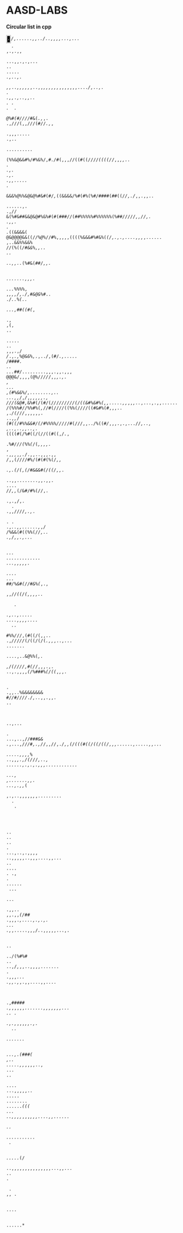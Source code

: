 # AASD-LABS
**Circular list in cpp**  
<body><code><span class="ascii" style="color: white; background: black;
display:inline-block;
white-space:pre;
letter-spacing:0;
line-height:1.4;
font-family:'Consolas','BitstreamVeraSansMono','CourierNew',Courier,monospace;
font-size:12px;

border-width:1px;
border-style:solid;
border-color:lightgray;
"><span>.</span><span>*</span><span>/</span><span>*</span><span>*</span><span>,</span><span>.</span><span>.</span><span>.</span><span>.</span><span>.</span><span>.</span><span>,</span><span>*</span><span>*</span><span>,</span><span>*</span><span>*</span><span>.</span><span>.</span><span>/</span><span>.</span><span>.</span><span>,</span><span>,</span><span>,</span><span>,</span><span>.</span><span>.</span><span>.</span><span>,</span><span>.</span><span>.</span><span>.</span><span> </span><span> </span><span> </span><span>.</span><span> </span><span>*</span><span>,</span><span>.</span><span>,</span><span>.</span><span>,</span><span>,</span><span> </span><span> </span><span>.</span><span>.</span><span>.</span><span>,</span><span>,</span><span>.</span><span>,</span><span>.</span><span>,</span><span>.</span><span>.</span><span>.</span><span> </span><span>.</span><span>.</span><span> </span><span>.</span><span>.</span><span>.</span><span>.</span><span>.</span><span> </span><span>*</span><span>.</span><span>,</span><span>.</span><span>.</span><span>,</span><span>.</span><span> </span><span> </span><span> </span>
<span>,</span><span>,</span><span>*</span><span>.</span><span>.</span><span>*</span><span>,</span><span>,</span><span>,</span><span>,</span><span>,</span><span>*</span><span>,</span><span>*</span><span>*</span><span>.</span><span>*</span><span>*</span><span>.</span><span>,</span><span>,</span><span>*</span><span>,</span><span>,</span><span>,</span><span>,</span><span>,</span><span>,</span><span>*</span><span>,</span><span>,</span><span>,</span><span>,</span><span>,</span><span>,</span><span>,</span><span>.</span><span>.</span><span>.</span><span>.</span><span>*</span><span>/</span><span>,</span><span>.</span><span>.</span><span>,</span><span>.</span><span> </span><span>.</span><span> </span><span> </span><span> </span><span>.</span><span>,</span><span>,</span><span>*</span><span>*</span><span>*</span><span>.</span><span>*</span><span>,</span><span>.</span><span>.</span><span>,</span><span>,</span><span>.</span><span>.</span><span> </span><span>.</span><span> </span><span>.</span><span> </span><span> </span><span>.</span><span> </span><span> </span><span>.</span><span> </span><span> </span><span> </span>
<span>@</span><span>%</span><span>#</span><span>(</span><span>#</span><span>/</span><span>/</span><span>/</span><span>/</span><span>*</span><span>#</span><span>&amp;</span><span>(</span><span>*</span><span>.</span><span>,</span><span>*</span><span>*</span><span>*</span><span>,</span><span>.</span><span> </span><span>.</span><span>,</span><span>*</span><span>*</span><span>/</span><span>*</span><span>*</span><span>/</span><span>*</span><span>*</span><span>/</span><span>(</span><span>,</span><span>,</span><span>/</span><span>/</span><span>/</span><span>(</span><span>#</span><span>/</span><span>/</span><span>*</span><span>.</span><span>,</span><span>*</span><span>,</span><span> </span><span> </span><span> </span><span>.</span><span>,</span><span>,</span><span>,</span><span>.</span><span>.</span><span>.</span><span>.</span><span>.</span><span> </span><span>.</span><span>,</span><span>.</span><span>.</span><span> </span><span> </span><span>.</span><span>.</span><span>.</span><span>.</span><span>.</span><span>.</span><span>.</span><span>.</span><span>.</span><span>.</span><span> </span><span> </span><span> </span>
<span>(</span><span>%</span><span>%</span><span>&amp;</span><span>@</span><span>&amp;</span><span>&amp;</span><span>#</span><span>%</span><span>/</span><span>#</span><span>%</span><span>&amp;</span><span>%</span><span>/</span><span>,</span><span>#</span><span>*</span><span>.</span><span>/</span><span>#</span><span>*</span><span>(</span><span>,</span><span>,</span><span>,</span><span>/</span><span>/</span><span>(</span><span>(</span><span>#</span><span>(</span><span>(</span><span>/</span><span>/</span><span>/</span><span>/</span><span>*</span><span>(</span><span>(</span><span>(</span><span>(</span><span>/</span><span>*</span><span>/</span><span>*</span><span>*</span><span>,</span><span>,</span><span>*</span><span>,</span><span>,</span><span>.</span><span>.</span><span> </span><span>.</span><span> </span><span> </span><span>.</span><span>,</span><span>.</span><span> </span><span>.</span><span>,</span><span>.</span><span> </span><span>.</span><span>,</span><span>,</span><span>.</span><span>.</span><span>.</span><span>.</span><span>.</span><span> </span><span>.</span><span> </span><span> </span><span> </span><span>*</span>
<span>&amp;</span><span>&amp;</span><span>&amp;</span><span>%</span><span>@</span><span>%</span><span>%</span><span>&amp;</span><span>@</span><span>&amp;</span><span>@</span><span>%</span><span>#</span><span>&amp;</span><span>#</span><span>(</span><span>#</span><span>/</span><span>*</span><span>,</span><span>*</span><span>(</span><span>(</span><span>&amp;</span><span>&amp;</span><span>&amp;</span><span>&amp;</span><span>/</span><span>%</span><span>#</span><span>(</span><span>#</span><span>%</span><span>(</span><span>%</span><span>#</span><span>/</span><span>#</span><span>#</span><span>#</span><span>#</span><span>(</span><span>#</span><span>#</span><span>(</span><span>(</span><span>/</span><span>*</span><span>/</span><span>*</span><span>*</span><span>,</span><span>.</span><span>/</span><span>*</span><span>,</span><span>,</span><span>.</span><span>,</span><span>,</span><span>.</span><span>.</span><span> </span><span> </span><span> </span><span>.</span><span>.</span><span>.</span><span>.</span><span>.</span><span>.</span><span>,</span><span>.</span><span> </span><span>.</span><span>,</span><span>*</span><span>*</span><span>/</span><span>/</span>
<span>&amp;</span><span>(</span><span>%</span><span>#</span><span>&amp;</span><span>#</span><span>#</span><span>&amp;</span><span>&amp;</span><span>@</span><span>&amp;</span><span>@</span><span>#</span><span>%</span><span>&amp;</span><span>%</span><span>#</span><span>(</span><span>#</span><span>(</span><span>#</span><span>#</span><span>#</span><span>/</span><span>/</span><span>(</span><span>#</span><span>#</span><span>%</span><span>%</span><span>%</span><span>%</span><span>%</span><span>#</span><span>%</span><span>%</span><span>%</span><span>%</span><span>%</span><span>%</span><span>(</span><span>%</span><span>#</span><span>#</span><span>/</span><span>/</span><span>/</span><span>/</span><span>/</span><span>*</span><span>,</span><span>,</span><span>/</span><span>/</span><span>*</span><span>*</span><span>*</span><span>*</span><span>,</span><span>.</span><span> </span><span>.</span><span>,</span><span>,</span><span>.</span><span> </span><span>.</span><span> </span><span> </span><span> </span><span> </span><span>.</span><span>*</span><span>(</span><span>(</span><span>&amp;</span><span>&amp;</span><span>&amp;</span><span>&amp;</span><span>(</span>
<span>@</span><span>&amp;</span><span>@</span><span>@</span><span>@</span><span>@</span><span>&amp;</span><span>&amp;</span><span>(</span><span>(</span><span>/</span><span>*</span><span>/</span><span>%</span><span>@</span><span>%</span><span>*</span><span>/</span><span>/</span><span>#</span><span>%</span><span>,</span><span>,</span><span>,</span><span>*</span><span>*</span><span>,</span><span>,</span><span>*</span><span>*</span><span>(</span><span>(</span><span>(</span><span>(</span><span>%</span><span>&amp;</span><span>&amp;</span><span>&amp;</span><span>#</span><span>%</span><span>#</span><span>&amp;</span><span>%</span><span>(</span><span>*</span><span>(</span><span>/</span><span>*</span><span>*</span><span>,</span><span>.</span><span>,</span><span>.</span><span>,</span><span>.</span><span>.</span><span>.</span><span>.</span><span>,</span><span>,</span><span>,</span><span>*</span><span>,</span><span>.</span><span>.</span><span>.</span><span>.</span><span>.</span><span>.</span><span> </span><span>,</span><span>.</span><span>.</span><span>&amp;</span><span>&amp;</span><span>%</span><span>%</span><span>&amp;</span><span>&amp;</span><span>%</span>
<span>*</span><span>*</span><span>/</span><span>/</span><span>(</span><span>%</span><span>(</span><span>*</span><span>*</span><span>(</span><span>*</span><span>/</span><span>#</span><span>&amp;</span><span>&amp;</span><span>%</span><span>,</span><span>*</span><span>*</span><span>,</span><span>.</span><span>.</span><span> </span><span>.</span><span>.</span><span> </span><span> </span><span> </span><span> </span><span>.</span><span>.</span><span>,</span><span>,</span><span>.</span><span>.</span><span>*</span><span>(</span><span>%</span><span>#</span><span>&amp;</span><span>(</span><span>#</span><span>#</span><span>/</span><span>*</span><span>*</span><span>*</span><span>,</span><span>,</span><span>.</span><span> </span><span> </span><span> </span><span> </span><span> </span><span> </span><span> </span><span> </span><span>.</span><span>.</span><span>.</span><span>.</span><span>.</span><span>.</span><span>.</span><span>,</span><span>,</span><span>,</span><span>.</span><span> </span><span> </span><span>.</span><span>.</span><span>.</span><span>*</span><span>%</span><span>%</span><span>%</span><span>%</span><span>,</span>
<span>,</span><span>*</span><span>,</span><span>,</span><span>,</span><span>/</span><span>,</span><span>.</span><span>/</span><span>,</span><span>#</span><span>&amp;</span><span>@</span><span>&amp;</span><span>%</span><span>#</span><span>*</span><span>.</span><span>.</span><span>*</span><span>*</span><span> </span><span>.</span><span>/</span><span>*</span><span>.</span><span>.</span><span>%</span><span>(</span><span>.</span><span>.</span><span> </span><span> </span><span>.</span><span>.</span><span>.</span><span>,</span><span>#</span><span>#</span><span>(</span><span>(</span><span>#</span><span>(</span><span>*</span><span>,</span><span> </span><span> </span><span> </span><span> </span><span> </span><span>.</span><span>,</span><span> </span><span>,</span><span>(</span><span>,</span><span> </span><span>.</span><span>.</span><span> </span><span> </span><span> </span><span> </span><span>.</span><span>.</span><span>.</span><span>.</span><span>.</span><span> </span><span>.</span><span>.</span><span> </span><span> </span><span>,</span><span>,</span><span>,</span><span>.</span><span>,</span><span>/</span><span>*</span>
<span>/</span><span>*</span><span>.</span><span>,</span><span>*</span><span>*</span><span>*</span><span>.</span><span>,</span><span>%</span><span>@</span><span>&amp;</span><span>&amp;</span><span>%</span><span>,</span><span>.</span><span>*</span><span>,</span><span>.</span><span>.</span><span>/</span><span>,</span><span>*</span><span>*</span><span>(</span><span>#</span><span>/</span><span>*</span><span>.</span><span>,</span><span>.</span><span>.</span><span>.</span><span>.</span><span>.</span><span> </span><span>*</span><span>/</span><span>#</span><span>#</span><span>#</span><span>#</span><span>*</span><span>.</span><span> </span><span>.</span><span>.</span><span> </span><span>.</span><span>.</span><span>.</span><span>*</span><span>#</span><span>#</span><span>/</span><span>.</span><span>.</span><span>.</span><span>.</span><span>.</span><span>.</span><span>.</span><span>.</span><span>.</span><span>,</span><span>*</span><span>*</span><span>,</span><span>*</span><span>*</span><span>,</span><span>*</span><span>*</span><span>.</span><span>,</span><span>,</span><span>.</span><span>,</span><span>,</span><span>,</span>
<span>@</span><span>@</span><span>@</span><span>&amp;</span><span>/</span><span>,</span><span>,</span><span>,</span><span>,</span><span>(</span><span>@</span><span>%</span><span>/</span><span>*</span><span>*</span><span>/</span><span>*</span><span>/</span><span>/</span><span>*</span><span>/</span><span>,</span><span>,</span><span>*</span><span>,</span><span>.</span><span>,</span><span>.</span><span> </span><span>,</span><span> </span><span>.</span><span>.</span><span>.</span><span> </span><span>,</span><span>(</span><span>#</span><span>%</span><span>&amp;</span><span>&amp;</span><span>%</span><span>/</span><span>,</span><span>.</span><span>.</span><span>.</span><span>.</span><span>.</span><span>.</span><span>.</span><span>.</span><span>,</span><span>.</span><span>.</span><span> </span><span>.</span><span>.</span><span>.</span><span>,</span><span>,</span><span>*</span><span>/</span><span>,</span><span>*</span><span>*</span><span>*</span><span>/</span><span>*</span><span>,</span><span>*</span><span>*</span><span>*</span><span>,</span><span>,</span><span>,</span><span>,</span><span>,</span><span>.</span><span>,</span>
<span>/</span><span>/</span><span>/</span><span>(</span><span>&amp;</span><span>@</span><span>#</span><span>,</span><span>*</span><span>&amp;</span><span>%</span><span>#</span><span>(</span><span>/</span><span>(</span><span>#</span><span>/</span><span>(</span><span>/</span><span>*</span><span>*</span><span>*</span><span>/</span><span>*</span><span>/</span><span>*</span><span>/</span><span>/</span><span>/</span><span>/</span><span>/</span><span>/</span><span>(</span><span>/</span><span>(</span><span>(</span><span>&amp;</span><span>#</span><span>%</span><span>&amp;</span><span>#</span><span>%</span><span>(</span><span>,</span><span>*</span><span>*</span><span>,</span><span>.</span><span>.</span><span>.</span><span>.</span><span>.</span><span>,</span><span>,</span><span>*</span><span>,</span><span>,</span><span>*</span><span>,</span><span>.</span><span>.</span><span>*</span><span>*</span><span>*</span><span>,</span><span>.</span><span>.</span><span>.</span><span>,</span><span>.</span><span>,</span><span>,</span><span>.</span><span>.</span><span>.</span><span>.</span><span>.</span><span>.</span><span>*</span><span>*</span>
<span>/</span><span>(</span><span>%</span><span>%</span><span>%</span><span>#</span><span>/</span><span>/</span><span>%</span><span>%</span><span>#</span><span>%</span><span>(</span><span>*</span><span>,</span><span>*</span><span>/</span><span>/</span><span>#</span><span>(</span><span>/</span><span>*</span><span>*</span><span>/</span><span>/</span><span>/</span><span>(</span><span>(</span><span>%</span><span>%</span><span>(</span><span>/</span><span>/</span><span>/</span><span>/</span><span>(</span><span>(</span><span>#</span><span>&amp;</span><span>#</span><span>%</span><span>(</span><span>#</span><span>,</span><span>,</span><span>,</span><span>.</span><span>.</span><span> </span><span>,</span><span>.</span><span>*</span><span>/</span><span>(</span><span>/</span><span>*</span><span>/</span><span>*</span><span>/</span><span>*</span><span>,</span><span>,</span><span>*</span><span>*</span><span>,</span><span>,</span><span>,</span><span>,</span><span>.</span><span> </span><span>.</span><span>.</span><span>*</span><span>*</span><span>,</span><span>*</span><span>,</span><span>*</span><span>/</span><span>*</span>
<span>(</span><span>#</span><span>(</span><span>(</span><span>/</span><span>#</span><span>%</span><span>%</span><span>&amp;</span><span>&amp;</span><span>#</span><span>/</span><span>(</span><span>/</span><span>#</span><span>%</span><span>%</span><span>%</span><span>%</span><span>/</span><span>/</span><span>*</span><span>/</span><span>/</span><span>/</span><span>#</span><span>(</span><span>/</span><span>/</span><span>/</span><span>,</span><span>,</span><span>.</span><span>.</span><span>*</span><span>*</span><span>/</span><span>%</span><span>(</span><span>(</span><span>#</span><span>*</span><span>/</span><span>*</span><span>,</span><span>,</span><span>,</span><span>.</span><span>,</span><span>.</span><span>,</span><span>.</span><span>.</span><span>.</span><span>/</span><span>*</span><span>*</span><span>*</span><span>*</span><span>/</span><span>*</span><span>,</span><span>.</span><span>.</span><span>,</span><span> </span><span>,</span><span>.</span><span>.</span><span>,</span><span>.</span><span>.</span><span>*</span><span>*</span><span>,</span><span>,</span><span>.</span><span>.</span><span>,</span><span>.</span>
<span>*</span><span>(</span><span>(</span><span>(</span><span>(</span><span>#</span><span>(</span><span>/</span><span>%</span><span>#</span><span>(</span><span>(</span><span>/</span><span>(</span><span>/</span><span>/</span><span>(</span><span>(</span><span>#</span><span>(</span><span>(</span><span>,</span><span>/</span><span>*</span><span>.</span><span>*</span><span>,</span><span> </span><span> </span><span>.</span><span>*</span><span>%</span><span>#</span><span>/</span><span>/</span><span>/</span><span>(</span><span>%</span><span>%</span><span>(</span><span>*</span><span>/</span><span>(</span><span>*</span><span>,</span><span>,</span><span>,</span><span>,</span><span>.</span><span>*</span><span> </span><span>,</span><span>*</span><span> </span><span>.</span><span>*</span><span>*</span><span>*</span><span>,</span><span>*</span><span>,</span><span>,</span><span>*</span><span>,</span><span>*</span><span>,</span><span>.</span><span>*</span><span>/</span><span>.</span><span>,</span><span>,</span><span>.</span><span>.</span><span>,</span><span>,</span><span>,</span><span>.</span><span>,</span><span>,</span>
<span>/</span><span>,</span><span>,</span><span>(</span><span>/</span><span>/</span><span>/</span><span>/</span><span>#</span><span>%</span><span>/</span><span>(</span><span>#</span><span>(</span><span>#</span><span>(</span><span>%</span><span>(</span><span>/</span><span>*</span><span>,</span><span>,</span><span> </span><span> </span><span> </span><span> </span><span>.</span><span>,</span><span>.</span><span>(</span><span>/</span><span>(</span><span>,</span><span>(</span><span>/</span><span>#</span><span>&amp;</span><span>&amp;</span><span>&amp;</span><span>#</span><span>(</span><span>/</span><span>(</span><span>(</span><span>/</span><span>,</span><span>*</span><span>*</span><span>,</span><span>*</span><span>*</span><span>*</span><span>.</span><span> </span><span> </span><span> </span><span> </span><span>.</span><span>.</span><span>,</span><span>,</span><span>.</span><span>.</span><span>.</span><span>.</span><span>.</span><span>.</span><span>.</span><span>.</span><span>,</span><span>,</span><span>.</span><span>,</span><span>,</span><span>.</span><span> </span><span>.</span><span>.</span><span>.</span><span>.</span>
<span>/</span><span>/</span><span>*</span><span>,</span><span>,</span><span>*</span><span>(</span><span>/</span><span>&amp;</span><span>#</span><span>/</span><span>#</span><span>%</span><span>(</span><span>/</span><span>/</span><span>*</span><span>*</span><span>,</span><span>.</span><span> </span><span> </span><span>.</span><span>,</span><span>.</span><span>,</span><span>/</span><span>,</span><span>.</span><span> </span><span> </span><span> </span><span>.</span><span> </span><span>.</span><span>,</span><span>,</span><span>/</span><span>/</span><span>/</span><span>*</span><span>*</span><span>/</span><span>*</span><span>,</span><span>.</span><span>,</span><span>*</span><span>.</span><span> </span><span> </span><span> </span><span> </span><span> </span><span> </span><span>.</span><span> </span><span>.</span><span> </span><span>.</span><span>,</span><span>*</span><span>*</span><span>*</span><span>.</span><span>.</span><span>,</span><span>*</span><span>*</span><span>,</span><span>.</span><span>.</span><span>.</span><span>.</span><span>.</span><span>.</span><span>,</span><span>*</span><span>,</span><span>/</span>
<span>/</span><span>%</span><span>&amp;</span><span>&amp;</span><span>(</span><span>*</span><span>*</span><span>#</span><span>(</span><span>(</span><span>%</span><span>%</span><span>(</span><span>/</span><span>/</span><span>*</span><span>,</span><span>.</span><span>.</span><span> </span><span>.</span><span>,</span><span>*</span><span>/</span><span>*</span><span>,</span><span>*</span><span>*</span><span>,</span><span>.</span><span>,</span><span>.</span><span>.</span><span>.</span><span> </span><span> </span><span> </span><span> </span><span> </span><span> </span><span> </span><span> </span><span>.</span><span>.</span><span>.</span><span> </span><span>.</span><span>.</span><span>.</span><span>.</span><span>.</span><span>.</span><span>.</span><span>.</span><span>.</span><span>.</span><span>.</span><span>.</span><span>.</span><span> </span><span>.</span><span>.</span><span>.</span><span>,</span><span>,</span><span>,</span><span>,</span><span>,</span><span>.</span><span> </span><span> </span><span> </span><span>.</span><span>.</span><span>.</span><span>.</span><span> </span><span>.</span><span>.</span><span>.</span>
<span>#</span><span>#</span><span>/</span><span>%</span><span>&amp;</span><span>#</span><span>(</span><span>/</span><span>/</span><span>#</span><span>&amp;</span><span>%</span><span>(</span><span>*</span><span>,</span><span>.</span><span>,</span><span> </span><span> </span><span> </span><span>,</span><span>,</span><span>/</span><span>*</span><span>/</span><span>(</span><span>(</span><span>/</span><span>(</span><span>*</span><span>*</span><span>,</span><span>,</span><span>*</span><span>*</span><span>,</span><span>,</span><span>.</span><span>.</span><span> </span><span> </span><span> </span><span> </span><span> </span><span> </span><span> </span><span> </span><span> </span><span>.</span><span> </span><span> </span><span>.</span><span>,</span><span>.</span><span>.</span><span>,</span><span>.</span><span>.</span><span>.</span><span>.</span><span>.</span><span> </span><span>.</span><span>.</span><span>.</span><span>.</span><span>,</span><span>,</span><span>,</span><span>,</span><span>.</span><span>.</span><span>.</span><span>.</span><span> </span><span> </span><span> </span><span>.</span><span>.</span><span> </span>
<span>#</span><span>%</span><span>%</span><span>/</span><span>*</span><span>/</span><span>/</span><span>,</span><span>(</span><span>#</span><span>(</span><span>(</span><span>/</span><span>(</span><span>,</span><span>,</span><span>.</span><span>.</span><span> </span><span>.</span><span>,</span><span>*</span><span>*</span><span>*</span><span>/</span><span>/</span><span>*</span><span>/</span><span>*</span><span>/</span><span>/</span><span>*</span><span>(</span><span>/</span><span>(</span><span>(</span><span>/</span><span>(</span><span>/</span><span>(</span><span>*</span><span>.</span><span>*</span><span>*</span><span>,</span><span>,</span><span>*</span><span>,</span><span>.</span><span>.</span><span>,</span><span>.</span><span>.</span><span>.</span><span> </span><span>.</span><span>.</span><span>.</span><span>.</span><span>.</span><span>.</span><span>.</span><span> </span><span> </span><span>.</span><span>.</span><span>.</span><span>.</span><span>,</span><span>.</span><span>.</span><span>&amp;</span><span>@</span><span>%</span><span>%</span><span>(</span><span>*</span><span>,</span><span>.</span><span> </span>
<span>*</span><span>*</span><span>,</span><span>/</span><span>(</span><span>/</span><span>/</span><span>/</span><span>*</span><span>*</span><span>/</span><span>,</span><span>#</span><span>(</span><span>/</span><span>*</span><span>/</span><span>,</span><span>,</span><span>,</span><span>.</span><span>,</span><span>.</span><span> </span><span>.</span><span>.</span><span>,</span><span>.</span><span>,</span><span>,</span><span>,</span><span>,</span><span>*</span><span>(</span><span>/</span><span>%</span><span>#</span><span>#</span><span>#</span><span>%</span><span>(</span><span>/</span><span>(</span><span>(</span><span>*</span><span>,</span><span>*</span><span>,</span><span>*</span><span>,</span><span>.</span><span> </span><span> </span><span> </span><span> </span><span> </span><span> </span><span> </span><span> </span><span> </span><span> </span><span>.</span><span> </span><span> </span><span> </span><span> </span><span>.</span><span>,</span><span>,</span><span>.</span><span>.</span><span>%</span><span>&amp;</span><span>&amp;</span><span>&amp;</span><span>&amp;</span><span>&amp;</span><span>&amp;</span><span>&amp;</span><span>&amp;</span>
<span>#</span><span>/</span><span>*</span><span>*</span><span>*</span><span>*</span><span>*</span><span>/</span><span>#</span><span>/</span><span>*</span><span>/</span><span>*</span><span>/</span><span>/</span><span>*</span><span>*</span><span>*</span><span>.</span><span>/</span><span>*</span><span>,</span><span>.</span><span>.</span><span>*</span><span>,</span><span>*</span><span>*</span><span>,</span><span>.</span><span>,</span><span>,</span><span>.</span><span> </span><span>.</span><span>.</span><span> </span><span> </span><span> </span><span> </span><span> </span><span> </span><span> </span><span> </span><span> </span><span> </span><span> </span><span> </span><span> </span><span> </span><span>.</span><span>.</span><span>,</span><span>.</span><span>.</span><span>.</span><span> </span><span> </span><span> </span><span> </span><span> </span><span>.</span><span> </span><span> </span><span> </span><span>.</span><span>.</span><span>.</span><span>,</span><span>.</span><span>.</span><span>,</span><span>/</span><span>/</span><span>*</span><span>#</span><span>#</span><span>#</span><span>&amp;</span><span>&amp;</span>
<span>.</span><span>*</span><span>,</span><span>.</span><span>.</span><span>.</span><span>,</span><span>*</span><span>*</span><span>/</span><span>/</span><span>*</span><span>/</span><span>#</span><span>,</span><span>.</span><span>,</span><span>/</span><span>*</span><span>/</span><span>,</span><span>,</span><span>/</span><span>/</span><span>,</span><span>.</span><span>/</span><span>*</span><span>,</span><span>,</span><span>(</span><span>/</span><span>(</span><span>(</span><span>(</span><span>#</span><span>(</span><span>(</span><span>/</span><span>(</span><span>(</span><span>/</span><span>(</span><span>(</span><span>/</span><span>*</span><span>*</span><span>,</span><span>,</span><span>,</span><span>.</span><span>.</span><span>.</span><span>.</span><span>.</span><span>.</span><span>,</span><span>.</span><span>.</span><span>.</span><span>.</span><span>.</span><span>,</span><span>,</span><span>.</span><span>.</span><span>.</span><span> </span><span> </span><span>.</span><span>.</span><span>.</span><span>.</span><span>.</span><span>,</span><span>,</span><span>,</span><span>,</span><span>*</span><span>%</span>
<span>.</span><span>.</span><span>,</span><span>,</span><span>*</span><span>,</span><span>.</span><span>*</span><span>*</span><span>,</span><span>/</span><span>(</span><span>/</span><span>*</span><span>/</span><span>*</span><span>*</span><span>/</span><span>*</span><span>,</span><span>.</span><span>.</span><span>,</span><span> </span><span>.</span><span>.</span><span>.</span><span>.</span><span>.</span><span>.</span><span>,</span><span>.</span><span>,</span><span>.</span><span>,</span><span>.</span><span>,</span><span>,</span><span>,</span><span>.</span><span>.</span><span>.</span><span>.</span><span>.</span><span>.</span><span>.</span><span>.</span><span>.</span><span>.</span><span>.</span><span>.</span><span> </span><span> </span><span> </span><span>.</span><span>.</span><span>.</span><span>,</span><span> </span><span>,</span><span>.</span><span>.</span><span>.</span><span>.</span><span>.</span><span>.</span><span>.</span><span>,</span><span>,</span><span>.</span><span> </span><span>.</span><span>.</span><span>.</span><span>,</span><span>.</span><span>,</span><span>,</span><span>*</span><span>(</span>
<span> </span><span> </span><span>,</span><span>.</span><span>,</span><span>.</span><span>.</span><span>,</span><span>,</span><span>,</span><span>,</span><span>,</span><span>*</span><span>,</span><span>*</span><span>,</span><span>.</span><span>.</span><span>.</span><span>.</span><span>.</span><span>.</span><span>.</span><span>.</span><span>.</span><span> </span><span> </span><span> </span><span>.</span><span> </span><span> </span><span> </span><span> </span><span> </span><span>.</span><span> </span><span> </span><span> </span><span> </span><span> </span><span> </span><span> </span><span> </span><span> </span><span> </span><span> </span><span> </span><span> </span><span> </span><span> </span><span> </span><span> </span><span> </span><span> </span><span>.</span><span>.</span><span> </span><span>.</span><span>.</span><span> </span><span>.</span><span>.</span><span> </span><span> </span><span>.</span><span> </span><span> </span><span> </span><span>.</span><span>.</span><span>.</span><span>,</span><span>.</span><span>.</span><span>,</span><span>.</span><span>,</span><span>,</span><span>,</span><span>,</span>
<span>.</span><span>.</span><span>,</span><span>,</span><span>,</span><span>,</span><span>,</span><span>.</span><span>.</span><span>,</span><span>*</span><span>*</span><span>,</span><span>,</span><span>.</span><span>.</span><span>.</span><span>.</span><span>,</span><span>,</span><span>.</span><span>.</span><span>.</span><span> </span><span>.</span><span>.</span><span> </span><span>.</span><span>.</span><span>.</span><span>.</span><span> </span><span>.</span><span> </span><span>.</span><span>,</span><span> </span><span>.</span><span> </span><span> </span><span> </span><span> </span><span>.</span><span>.</span><span>.</span><span>.</span><span>.</span><span>.</span><span> </span><span> </span><span>.</span><span>.</span><span>.</span><span> </span><span> </span><span> </span><span> </span><span> </span><span>.</span><span>.</span><span>.</span><span> </span><span> </span><span> </span><span>.</span><span>,</span><span>,</span><span>.</span><span>.</span><span> </span><span>,</span><span>,</span><span>.</span><span>,</span><span>,</span><span>*</span><span>(</span><span>/</span><span>#</span><span>#</span>
<span>*</span><span>.</span><span>,</span><span>,</span><span>,</span><span>.</span><span>*</span><span>*</span><span>*</span><span>*</span><span>*</span><span>*</span><span>*</span><span>,</span><span>.</span><span>.</span><span>.</span><span>.</span><span>,</span><span>.</span><span>,</span><span>.</span><span>,</span><span>.</span><span> </span><span>.</span><span>.</span><span>.</span><span> </span><span> </span><span>.</span><span>,</span><span>*</span><span>,</span><span>.</span><span>.</span><span>.</span><span>.</span><span>.</span><span>,</span><span>,</span><span>,</span><span>/</span><span>*</span><span>.</span><span>*</span><span>.</span><span>,</span><span>,</span><span>,</span><span>,</span><span>,</span><span>.</span><span>.</span><span>.</span><span>,</span><span>.</span><span> </span><span> </span><span> </span><span> </span><span> </span><span> </span><span> </span><span> </span><span> </span><span>.</span><span>.</span><span> </span><span> </span><span> </span><span> </span><span>.</span><span>.</span><span>/</span><span>(</span><span>%</span><span>#</span><span>%</span><span>#</span>
<span>.</span><span>.</span><span> </span><span> </span><span>.</span><span>.</span><span>,</span><span>/</span><span>*</span><span>,</span><span>*</span><span>*</span><span>*</span><span>,</span><span>,</span><span>.</span><span>.</span><span>,</span><span>,</span><span>,</span><span>,</span><span>.</span><span>.</span><span>.</span><span>.</span><span>.</span><span>.</span><span>.</span><span> </span><span>.</span><span> </span><span>.</span><span>,</span><span>,</span><span>,</span><span>*</span><span>.</span><span>.</span><span>.</span><span> </span><span>.</span><span>,</span><span>,</span><span>.</span><span>,</span><span>*</span><span>,</span><span>.</span><span>,</span><span>,</span><span>.</span><span>.</span><span>.</span><span>.</span><span>,</span><span>,</span><span>.</span><span>.</span><span>.</span><span>.</span><span> </span><span> </span><span> </span><span> </span><span> </span><span> </span><span> </span><span> </span><span> </span><span> </span><span> </span><span> </span><span>.</span><span>,</span><span>*</span><span>#</span><span>#</span><span>#</span><span>#</span><span>#</span>
<span>.</span><span>,</span><span>*</span><span>,</span><span>,</span><span>,</span><span>,</span><span>,</span><span>*</span><span>.</span><span>.</span><span>.</span><span>.</span><span>.</span><span>.</span><span>.</span><span>,</span><span>,</span><span>,</span><span>,</span><span>,</span><span>,</span><span>,</span><span>.</span><span>.</span><span>.</span><span> </span><span>.</span><span>.</span><span> </span><span>.</span><span> </span><span> </span><span>.</span><span>,</span><span>.</span><span>,</span><span>*</span><span>,</span><span>,</span><span>,</span><span>*</span><span>,</span><span>,</span><span>.</span><span>,</span><span>.</span><span> </span><span> </span><span> </span><span>.</span><span>.</span><span> </span><span> </span><span> </span><span> </span><span>.</span><span>.</span><span>.</span><span>.</span><span>.</span><span>.</span><span>.</span><span> </span><span> </span><span> </span><span> </span><span> </span><span> </span><span> </span><span>.</span><span>.</span><span>.</span><span>,</span><span>.</span><span>(</span><span>#</span><span>#</span><span>#</span><span>(</span>
<span>*</span><span>*</span><span>,</span><span>.</span><span>.</span><span> </span><span>.</span><span>.</span><span>.</span><span>.</span><span>.</span><span>*</span><span>*</span><span>,</span><span>,</span><span>*</span><span>*</span><span>*</span><span>,</span><span>,</span><span>,</span><span>,</span><span>.</span><span>.</span><span>,</span><span> </span><span>.</span><span>.</span><span>.</span><span> </span><span>.</span><span>.</span><span> </span><span> </span><span> </span><span> </span><span> </span><span> </span><span> </span><span>.</span><span>.</span><span>.</span><span>.</span><span> </span><span>.</span><span>.</span><span>.</span><span>,</span><span>,</span><span>,</span><span>,</span><span>,</span><span>.</span><span>.</span><span> </span><span>.</span><span>.</span><span>.</span><span>.</span><span>.</span><span> </span><span>.</span><span>.</span><span>.</span><span>.</span><span>.</span><span>.</span><span>.</span><span>.</span><span> </span><span>.</span><span>.</span><span>.</span><span>.</span><span>.</span><span>.</span><span>*</span><span>(</span><span>(</span><span>(</span>
<span>.</span><span>.</span><span>.</span><span> </span><span>.</span><span>.</span><span>,</span><span>,</span><span>,</span><span>,</span><span>*</span><span>*</span><span>*</span><span>,</span><span>,</span><span>,</span><span>*</span><span>,</span><span>,</span><span>,</span><span>.</span><span>.</span><span>.</span><span>.</span><span>,</span><span>,</span><span>.</span><span>.</span><span>.</span><span>.</span><span>.</span><span>.</span><span> </span><span> </span><span> </span><span> </span><span> </span><span> </span><span>.</span><span>.</span><span> </span><span> </span><span> </span><span> </span><span> </span><span> </span><span>.</span><span>.</span><span>.</span><span>.</span><span>.</span><span>.</span><span>.</span><span>.</span><span>.</span><span>.</span><span>.</span><span> </span><span> </span><span>.</span><span> </span><span> </span><span> </span><span> </span><span> </span><span> </span><span> </span><span> </span><span> </span><span> </span><span> </span><span> </span><span>.</span><span>.</span><span>.</span><span>.</span><span>.</span><span>*</span><span>(</span><span>/</span>
<span> </span><span>.</span><span>.</span><span>,</span><span>,</span><span>,</span><span>*</span><span>*</span><span>,</span><span>,</span><span>,</span><span>,</span><span>,</span><span>,</span><span>,</span><span>,</span><span>,</span><span>,</span><span>,</span><span>,</span><span>.</span><span>.</span><span>.</span><span>,</span><span>,</span><span>.</span><span>.</span><span>.</span><span> </span><span>.</span><span>.</span><span> </span><span> </span><span>.</span><span> </span><span> </span><span> </span><span> </span><span> </span><span> </span><span> </span><span> </span><span> </span><span> </span><span>.</span><span> </span><span> </span><span>,</span><span>,</span><span> </span><span>.</span><span> </span><span> </span><span> </span><span> </span><span> </span><span> </span><span> </span><span> </span><span>.</span><span>.</span><span>.</span><span>.</span><span> </span><span> </span><span> </span><span> </span><span> </span><span> </span><span> </span><span> </span><span> </span><span> </span><span>.</span><span>.</span><span>.</span><span>.</span><span>.</span><span>.</span><span>*</span>
</span></code></body>
